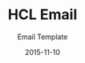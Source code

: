 ---
title: HCL Email
subtitle: Email Template
layout: default
modal-id: 14
date: 2015-11-10
img: hcl-email.jpg
thumbnail: hcl-email-thumbnail.jpg
alt: HCL Email Template
project-date: 2015
client: Health Care Logistics, Inc.
client-url: #
category: Email Template
description: Email template created for use in Campaign Monitor.

---